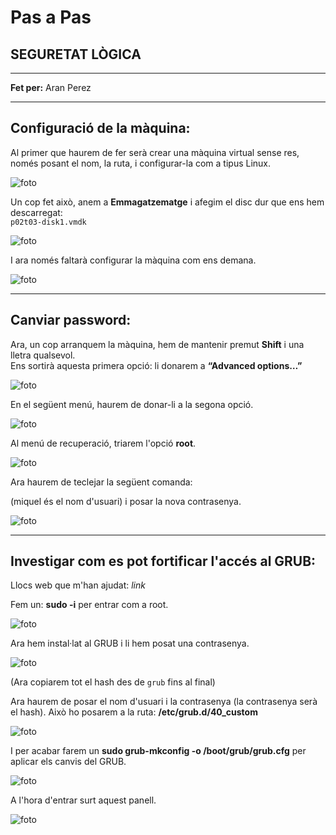 # Pas a Pas  
## SEGURETAT LÒGICA

---

**Fet per:** Aran Perez

---

## Configuració de la màquina:

Al primer que haurem de fer serà crear una màquina virtual sense res, només posant el nom, la ruta, i configurar-la com a tipus Linux.

![foto](img/1.jpg)

Un cop fet això, anem a **Emmagatzematge** i afegim el disc dur que ens hem descarregat:  
`p02t03-disk1.vmdk`

![foto](img/imatge_2.1.jpg.png)

I ara només faltarà configurar la màquina com ens demana.

![foto](img/imatge_4.jpg)

---

## Canviar password:

Ara, un cop arranquem la màquina, hem de mantenir premut **Shift** i una lletra qualsevol.  
Ens sortirà aquesta primera opció: li donarem a **“Advanced options…”**

![foto](img/imatge_5.jpg)

En el següent menú, haurem de donar-li a la segona opció.

![foto](img/imatge_6.jpg)

Al menú de recuperació, triarem l'opció **root**.

![foto](img/imatge_7.jpg)

Ara haurem de teclejar la següent comanda:  

(miquel és el nom d'usuari) i posar la nova contrasenya.

![foto](img/imatge_8.jpg)

---

## Investigar com es pot fortificar l'accés al GRUB:

Llocs web que m'han ajudat: *link*


Fem un: **sudo -i** per entrar com a root.

![foto](img/imatge_9.jpg)

Ara hem instal·lat al GRUB i li hem posat una contrasenya.

![foto](img/imatge_10.jpg)

(Ara copiarem tot el hash des de `grub` fins al final)

Ara haurem de posar el nom d'usuari i la contrasenya (la contrasenya serà el hash). Això ho posarem a la ruta: **/etc/grub.d/40_custom**  

![foto](img/imatge_11.jpg)

I per acabar farem un **sudo grub-mkconfig -o /boot/grub/grub.cfg** per aplicar els canvis del GRUB.

![foto](img/imatge_12.jpg)

A l'hora d'entrar surt aquest panell.

![foto](img/imatge_13.jpg)





